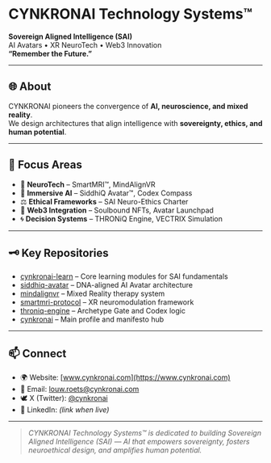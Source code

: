 # CYNKRONAI Technology Systems™

**Sovereign Aligned Intelligence (SAI)**  
AI Avatars • XR NeuroTech • Web3 Innovation  
**“Remember the Future.”**

---

## 🌐 About
CYNKRONAI pioneers the convergence of **AI, neuroscience, and mixed reality**.  
We design architectures that align intelligence with **sovereignty, ethics, and human potential**.

---

## 🚀 Focus Areas
- 🧠 **NeuroTech** – SmartMRI™, MindAlignVR  
- 👤 **Immersive AI** – SiddhiQ Avatar™, Codex Compass  
- ⚖️ **Ethical Frameworks** – SAI Neuro-Ethics Charter  
- 🔗 **Web3 Integration** – Soulbound NFTs, Avatar Launchpad  
- 🌀 **Decision Systems** – THRONiQ Engine, VECTRIX Simulation  

---

## 🗝️ Key Repositories
- [cynkronai-learn](https://github.com/cynkronai/cynkronai-learn) – Core learning modules for SAI fundamentals  
- [siddhiq-avatar](https://github.com/cynkronai/siddhiq-avatar) – DNA-aligned AI Avatar architecture  
- [mindalignvr](https://github.com/cynkronai/mindalignvr) – Mixed Reality therapy system  
- [smartmri-protocol](https://github.com/cynkronai/smartmri-protocol) – XR neuromodulation framework  
- [throniq-engine](https://github.com/cynkronai/throniq-engine) – Archetype Gate and Codex logic  
- [cynkronai](https://github.com/cynkronai/cynkronai) – Main profile and manifesto hub  
 

---

## 📫 Connect
- 🌍 Website: [www.cynkronai.com](https://www.cynkronai.com)  
- 📧 Email: louw.roets@cynkronai.com  
- 🕊️ X (Twitter): [@cynkronai](https://x.com/cynkronai)  
- 💼 LinkedIn: *(link when live)*  

---

> *CYNKRONAI Technology Systems™ is dedicated to building Sovereign Aligned Intelligence (SAI) — AI that empowers sovereignty, fosters neuroethical design, and amplifies human potential.*


<!--
**cynkronai/cynkronai** is a ✨ _special_ ✨ repository because its `README.md` (this file) appears on your GitHub profile.

Here are some ideas to get you started:

- 🔭 I’m currently working on ...
- 🌱 I’m currently learning ...
- 👯 I’m looking to collaborate on ...
- 🤔 I’m looking for help with ...
- 💬 Ask me about ...
- 📫 How to reach me: ...
- 😄 Pronouns: ...
- ⚡ Fun fact: ...
-->

